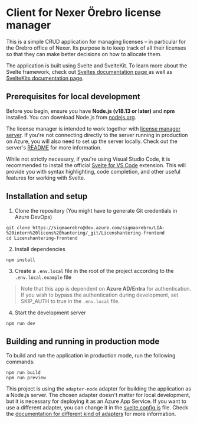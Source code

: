 # Client for Nexer Örebro license manager

This is a simple CRUD application for managing licenses – in particular for the Örebro office of Nexer. Its purpose is to keep track of all their licenses so that they can make better decisions on how to allocate them.

The application is built using Svelte and SvelteKit. To learn more about the Svelte framework, check out [ Sveltes documentation page ](https://svelte.dev/docs/introduction) as well as [SvelteKits documentation page](https://kit.svelte.dev/docs/introduction).

## Prerequisites for local development

Before you begin, ensure you have **Node.js (v18.13 or later)** and **npm** installed. You can download Node.js from [nodejs.org](https://nodejs.org/).

The license manager is intended to work together with [license manager server](https://dev.azure.com/sigmaorebro/LIA-%20intern%20licens%20hantering/_git/Licenshantering-backend). If you're not connecting directly to the server running in production on Azure, you will also need to set up the server locally. Check out the server's [README](https://dev.azure.com/sigmaorebro/LIA-%20intern%20licens%20hantering/_git/Licenshantering-backend) for more information.

While not strictly necessary, if you're using Visual Studio Code, it is recommended to install the official [Svelte for VS Code](https://marketplace.visualstudio.com/items?itemName=svelte.svelte-vscode) extension. This will provide you with syntax highlighting, code completion, and other useful features for working with Svelte.

## Installation and setup

1. Clone the repository (You might have to generate Git credentials in Azure DevOps)

```
git clone https://sigmaorebro@dev.azure.com/sigmaorebro/LIA-%20intern%20licens%20hantering/_git/Licenshantering-frontend
cd Licenshantering-frontend
```

2. Install dependencies

```
npm install
```

3. Create a `.env.local` file in the root of the project according to the `.env.local.example` file

> Note that this app is dependent on **Azure AD/Entra** for authentication. If you wish to bypass the authentication during development, set SKIP_AUTH to true in the `.env.local` file.

4. Start the development server

```
npm run dev
```

## Building and running in production mode

To build and run the application in production mode, run the following commands:

```
npm run build
npm run preview
```

This project is using the `adapter-node` adapter for building the application as a Node.js server. The chosen adapter doesn't matter for local development, but it is necessary for deploying it as an Azure App Service. If you want to use a different adapter, you can change it in the [svelte.config.js](svelte.config.js) file. Check the [documentation for different kind of adapters](https://kit.svelte.dev/docs/adapters) for more information.
